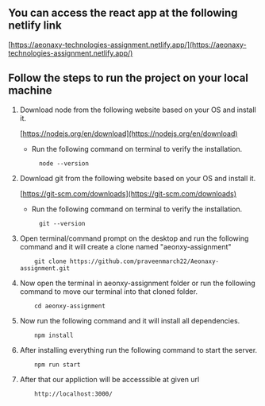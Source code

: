## **You can access the react app at the following netlify link**

[https://aeonaxy-technologies-assignment.netlify.app/](https://aeonaxy-technologies-assignment.netlify.app/)

## **Follow the steps to run the project on your local machine**

1.  Download node from the following website based on your OS and install it.

    [https://nodejs.org/en/download](https://nodejs.org/en/download)

    - Run the following command on terminal to verify the installation.

            node --version

2.  Download git from the following website based on your OS and install it.

    [https://git-scm.com/downloads](https://git-scm.com/downloads)

    - Run the following command on terminal to verify the installation.

            git --version

3.  Open terminal/command prompt on the desktop and run the following command and it will create a clone named "aeonxy-assignment"

            git clone https://github.com/praveenmarch22/Aeonaxy-assignment.git

4.  Now open the terminal in aeonxy-assignment folder or run the following command to move our terminal into that cloned folder.

            cd aeonxy-assignment

5.  Now run the following command and it will install all dependencies.

            npm install

6.  After installing everything run the following command to start the server.

            npm run start

7.  After that our appliction will be accesssible at given url

            http://localhost:3000/
